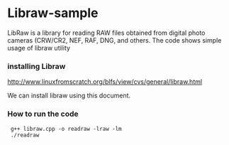 # Libraw-sample

LibRaw is a library for reading RAW files obtained from digital photo cameras (CRW/CR2, NEF, RAF, DNG, and others. The code shows
simple usage of libraw utility 

### installing Libraw 

http://www.linuxfromscratch.org/blfs/view/cvs/general/libraw.html 

We can install libraw using this document.

### How to run the code

```
 g++ libraw.cpp -o readraw -lraw -lm
 ./readraw
```
